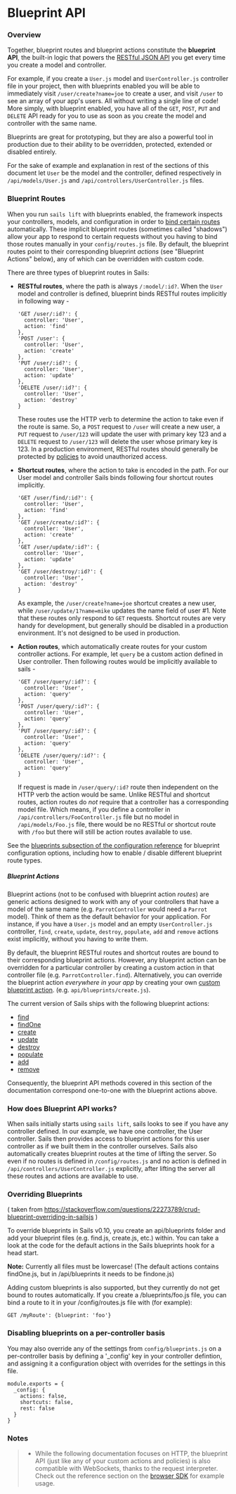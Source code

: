 # Blueprint API

### Overview

Together, blueprint routes and blueprint actions constitute the **blueprint API**, 
the built-in logic that powers the 
[RESTful JSON API](http://en.wikipedia.org/wiki/Representational_state_transfer) 
you get every time you create a model and controller.

For example, if you create a `User.js` model and `UserController.js` controller 
file in your project, then with blueprints enabled you will be able to 
immediately visit `/user/create?name=joe` to create a user, and visit `/user` to 
see an array of your app's users. All without writing a single line of code! More
simply, with blueprint enabled, you have all of the `GET`, `POST`, `PUT` and 
`DELETE` API ready for you to use as soon as you create the model and controller 
with the same name.

Blueprints are great for prototyping, but they are also a powerful tool in 
production due to their ability to be overridden, protected, extended or disabled 
entirely.

For the sake of example and explanation in rest of the sections of this document 
let `User` be the model and the controller, defined respectively in 
`/api/models/User.js` and `/api/controllers/UserController.js` files.


### Blueprint Routes

When you run `sails lift` with blueprints enabled, the framework inspects your 
controllers, models, and configuration in order to 
[bind certain routes](./#!/documentation/concepts/Routes) automatically. These 
implicit blueprint routes (sometimes called "shadows") allow your app to respond 
to certain requests without you having to bind those routes manually in your 
`config/routes.js` file. By default, the blueprint routes point to their 
corresponding blueprint *actions* (see "Blueprint Actions" below), any of which 
can be overridden with custom code.

There are three types of blueprint routes in Sails:

+ **RESTful routes**, where the path is always `/:model/:id?`. When the `User` 
  model and controller is defined, blueprint binds RESTful routes implicitly in 
  following way -
  ```
  'GET /user/:id?': {
    controller: 'User',
    action: 'find'
  },
  'POST /user': {
    controller: 'User',
    action: 'create'
  },
  'PUT /user/:id?': {
    controller: 'User',
    action: 'update'
  },
  'DELETE /user/:id?': {
    controller: 'User',
    action: 'destroy'
  }
  ```
  These routes use the HTTP verb to determine the action to take even if the 
  route is same. So, a `POST` request to `/user` will create a new user, a
  `PUT` request to `/user/123` will update the user with primary key 123 and 
  a `DELETE` request to `/user/123` will delete the user whose primary key is 123. 
  In a production environment, RESTful routes should generally be protected by 
  [policies](./#!/documentation/concepts/Policies) to avoid unauthorized access.


+ **Shortcut routes**, where the action to take is encoded in the path. For our 
  User model and controller Sails binds following four shortcut routes implicitly.
  ```
  'GET /user/find/:id?': {
    controller: 'User',
    action: 'find'
  },
  'GET /user/create/:id?': {
    controller: 'User',
    action: 'create'
  },
  'GET /user/update/:id?': {
    controller: 'User',
    action: 'update'
  },
  'GET /user/destroy/:id?': {
    controller: 'User',
    action: 'destroy'
  }
  ```
  As example, the `/user/create?name=joe` shortcut creates a new user, while 
  `/user/update/1?name=mike` updates the name field of user #1. Note that these 
  routes only respond to `GET` requests. Shortcut routes are very handy for 
  development, but generally should be disabled in a production environment. It's
  not designed to be used in production.

+ **Action routes**, which automatically create routes for your custom controller 
actions. For example, let `query` be a custom action defined in User controller.
Then following routes would be implicitly available to sails -
  ```
  'GET /user/query/:id?': {
    controller: 'User',
    action: 'query'
  },
  'POST /user/query/:id?': {
    controller: 'User',
    action: 'query'
  },
  'PUT /user/query/:id?': {
    controller: 'User',
    action: 'query'
  },
  'DELETE /user/query/:id?': {
    controller: 'User',
    action: 'query'
  }
  ```
  If request is made in `/user/query/:id?` route then independent on the HTTP 
  verb the action would be same. Unlike RESTful and shortcut routes, action 
  routes do *not* require that a controller has a corresponding model file. Which
  means, if you define a controller in `/api/controllers/FooController.js` file 
  but no model in `/api/models/Foo.js` file, there would be no RESTful or 
  shortcut route with `/foo` but there will still be action routes available to 
  use.

See the [blueprints subsection of the configuration reference](./#!/documentation/reference/sails.config/sails.config.blueprints.html) for blueprint configuration options, including how 
to enable / disable different blueprint route types.


##### Blueprint Actions

Blueprint actions (not to be confused with blueprint action *routes*) are 
generic actions designed to work with any of your controllers that have a model 
of the same name (e.g. `ParrotController` would need a `Parrot` model).  Think of 
them as the default behavior for your application. For instance, if you have a 
`User.js` model and an empty `UserController.js` controller, `find`, `create`, 
`update`, `destroy`, `populate`, `add` and `remove` actions exist implicitly, 
without you having to write them.

By default, the blueprint RESTful routes and shortcut routes are bound to their 
corresponding blueprint actions.  However, any blueprint action can be overridden 
for a particular controller by creating a custom action in that controller file 
(e.g. `ParrotController.find`).  Alternatively, you can override the blueprint 
action _everywhere in your app_ by creating your own 
[custom blueprint action](./#!documentation/guides/customBlueprints). 
(e.g. `api/blueprints/create.js`).

The current version of Sails ships with the following blueprint actions:

+ [find](./#!/documentation/reference/blueprint-api/Find.html)
+ [findOne](./#!/documentation/reference/blueprint-api/FindOne.html)
+ [create](./#!/documentation/reference/blueprint-api/Create.html)
+ [update](./#!/documentation/reference/blueprint-api/Update.html)
+ [destroy](./#!/documentation/reference/blueprint-api/Destroy.html)
+ [populate](./#!/documentation/reference/blueprint-api/Populate.html)
+ [add](./#!/documentation/reference/blueprint-api/Add.html)
+ [remove](./#!/documentation/reference/blueprint-api/Remove.html)

Consequently, the blueprint API methods covered in this section of the 
documentation correspond one-to-one with the blueprint actions above.

### How does Blueprint API works?
When sails initially starts using `sails lift`, sails looks to see if you have 
any controller defined. In our example, we have one controller, the User 
controller. Sails then provides access to blueprint actions for this user 
controller as if we built them in the controller ourselves. Sails also 
automatically creates blueprint routes at the time of lifting the server. So even
if no routes is defined in `/config/routes.js` and no action is defined in
`/api/controllers/UserController.js` explicitly, after lifting the server all 
these routes and actions are available to use.

### Overriding Blueprints

( taken from https://stackoverflow.com/questions/22273789/crud-blueprint-overriding-in-sailsjs )

To override blueprints in Sails v0.10, you create an api/blueprints folder and 
add your blueprint files (e.g. find.js, create.js, etc.) within. You can take a 
look at the code for the default actions in the Sails blueprints hook for a head 
start.

**Note:** Currently all files must be lowercase! (The default actions contains 
findOne.js, but in /api/blueprints it needs to be findone.js)

Adding custom blueprints is also supported, but they currently do not get bound 
to routes automatically. If you create a /blueprints/foo.js file, you can bind a 
route to it in your /config/routes.js file with (for example):

    GET /myRoute': {blueprint: 'foo'}


### Disabling blueprints on a per-controller basis

You may also override any of the settings from `config/blueprints.js` on a 
per-controller basis by defining a '_config' key in your controller defintion, 
and assigning it a configuration object with overrides for the settings in this 
file.

```
module.exports = {
  _config: {
    actions: false,
    shortcuts: false,
    rest: false
  }
}

```

### Notes

> + While the following documentation focuses on HTTP, the blueprint API (just 
> like any of your custom actions and policies) is also compatible with 
> WebSockets, thanks to the request interpreter.  Check out the reference section 
> on the [browser SDK](/#/documentation/reference/websockets/sails.io.js) for 
> example usage.
>

<docmeta name="uniqueID" value="blueprintapi170785">
<docmeta name="displayName" value="Blueprint API">
<docmeta name="stabilityIndex" value="2">
